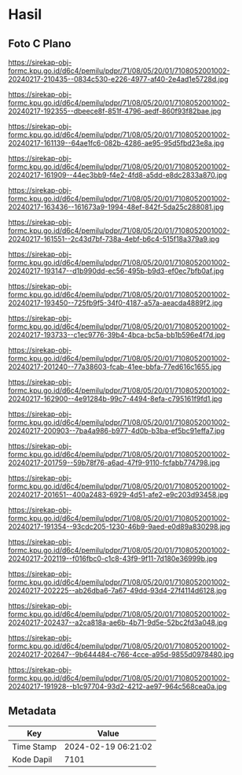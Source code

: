 # Hasil

## Foto C Plano

https://sirekap-obj-formc.kpu.go.id/d6c4/pemilu/pdpr/71/08/05/20/01/7108052001002-20240217-210435--0834c530-e226-4977-af40-2e4ad1e5728d.jpg

https://sirekap-obj-formc.kpu.go.id/d6c4/pemilu/pdpr/71/08/05/20/01/7108052001002-20240217-192355--dbeece8f-851f-4796-aedf-860f93f82bae.jpg

https://sirekap-obj-formc.kpu.go.id/d6c4/pemilu/pdpr/71/08/05/20/01/7108052001002-20240217-161139--64ae1fc6-082b-4286-ae95-95d5fbd23e8a.jpg

https://sirekap-obj-formc.kpu.go.id/d6c4/pemilu/pdpr/71/08/05/20/01/7108052001002-20240217-161909--44ec3bb9-f4e2-4fd8-a5dd-e8dc2833a870.jpg

https://sirekap-obj-formc.kpu.go.id/d6c4/pemilu/pdpr/71/08/05/20/01/7108052001002-20240217-163436--161673a9-1994-48ef-842f-5da25c288081.jpg

https://sirekap-obj-formc.kpu.go.id/d6c4/pemilu/pdpr/71/08/05/20/01/7108052001002-20240217-161551--2c43d7bf-738a-4ebf-b6c4-515f18a379a9.jpg

https://sirekap-obj-formc.kpu.go.id/d6c4/pemilu/pdpr/71/08/05/20/01/7108052001002-20240217-193147--d1b990dd-ec56-495b-b9d3-ef0ec7bfb0af.jpg

https://sirekap-obj-formc.kpu.go.id/d6c4/pemilu/pdpr/71/08/05/20/01/7108052001002-20240217-193450--725fb9f5-34f0-4187-a57a-aeacda4889f2.jpg

https://sirekap-obj-formc.kpu.go.id/d6c4/pemilu/pdpr/71/08/05/20/01/7108052001002-20240217-193733--c1ec9776-39b4-4bca-bc5a-bb1b596e4f7d.jpg

https://sirekap-obj-formc.kpu.go.id/d6c4/pemilu/pdpr/71/08/05/20/01/7108052001002-20240217-201240--77a38603-fcab-41ee-bbfa-77ed616c1655.jpg

https://sirekap-obj-formc.kpu.go.id/d6c4/pemilu/pdpr/71/08/05/20/01/7108052001002-20240217-162900--4e91284b-99c7-4494-8efa-c795161f9fd1.jpg

https://sirekap-obj-formc.kpu.go.id/d6c4/pemilu/pdpr/71/08/05/20/01/7108052001002-20240217-200903--7ba4a986-b977-4d0b-b3ba-ef5bc91effa7.jpg

https://sirekap-obj-formc.kpu.go.id/d6c4/pemilu/pdpr/71/08/05/20/01/7108052001002-20240217-201759--59b78f76-a6ad-47f9-9110-fcfabb774798.jpg

https://sirekap-obj-formc.kpu.go.id/d6c4/pemilu/pdpr/71/08/05/20/01/7108052001002-20240217-201651--400a2483-6929-4d51-afe2-e9c203d93458.jpg

https://sirekap-obj-formc.kpu.go.id/d6c4/pemilu/pdpr/71/08/05/20/01/7108052001002-20240217-191354--93cdc205-1230-46b9-9aed-e0d89a830298.jpg

https://sirekap-obj-formc.kpu.go.id/d6c4/pemilu/pdpr/71/08/05/20/01/7108052001002-20240217-202119--f016fbc0-c1c8-43f9-9f11-7d180e36999b.jpg

https://sirekap-obj-formc.kpu.go.id/d6c4/pemilu/pdpr/71/08/05/20/01/7108052001002-20240217-202225--ab26dba6-7a67-49dd-93d4-27f4114d6128.jpg

https://sirekap-obj-formc.kpu.go.id/d6c4/pemilu/pdpr/71/08/05/20/01/7108052001002-20240217-202437--a2ca818a-ae6b-4b71-9d5e-52bc2fd3a048.jpg

https://sirekap-obj-formc.kpu.go.id/d6c4/pemilu/pdpr/71/08/05/20/01/7108052001002-20240217-202647--9b644484-c766-4cce-a95d-9855d0978480.jpg

https://sirekap-obj-formc.kpu.go.id/d6c4/pemilu/pdpr/71/08/05/20/01/7108052001002-20240217-191928--b1c97704-93d2-4212-ae97-964c568cea0a.jpg


## Metadata

| Key        | Value               |
| ---------- | ------------------- |
| Time Stamp | 2024-02-19 06:21:02 |
| Kode Dapil | 7101                |



